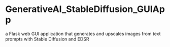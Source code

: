 # GenerativeAI_StableDiffusion_GUIApp
a Flask web GUI application that generates and upscales images from text prompts with Stable Diffusion and EDSR
